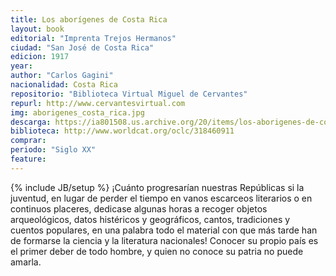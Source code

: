 ```yaml
---
title: Los aborígenes de Costa Rica
layout: book
editorial: "Imprenta Trejos Hermanos"
ciudad: "San José de Costa Rica"
edicion: 1917
year:
author: "Carlos Gagini"
nacionalidad: Costa Rica
repositorio: "Biblioteca Virtual Miguel de Cervantes"
repurl: http://www.cervantesvirtual.com
img: aborigenes_costa_rica.jpg
descarga: https://ia801508.us.archive.org/20/items/los-aborigenes-de-costa-rica-cg/Los%20abor%C3%ADgenes%20de%20Costa%20Rica%20_%20CG.pdf
biblioteca: http://www.worldcat.org/oclc/318460911
comprar: 
periodo: "Siglo XX"
feature: 
---
```

{% include JB/setup %}
¡Cuánto progresarían nuestras Repúblicas si la juventud, en lugar de perder el tiempo en vanos escarceos literarios o en continuos placeres, dedicase algunas horas a recoger objetos arqueológicos, datos histéricos y geográficos, cantos, tradiciones y cuentos populares, en una palabra todo el material con que más tarde han de formarse la ciencia y la literatura nacionales! Conocer su propio país es el primer deber de todo hombre, y quien no conoce su patria no puede amarla.
